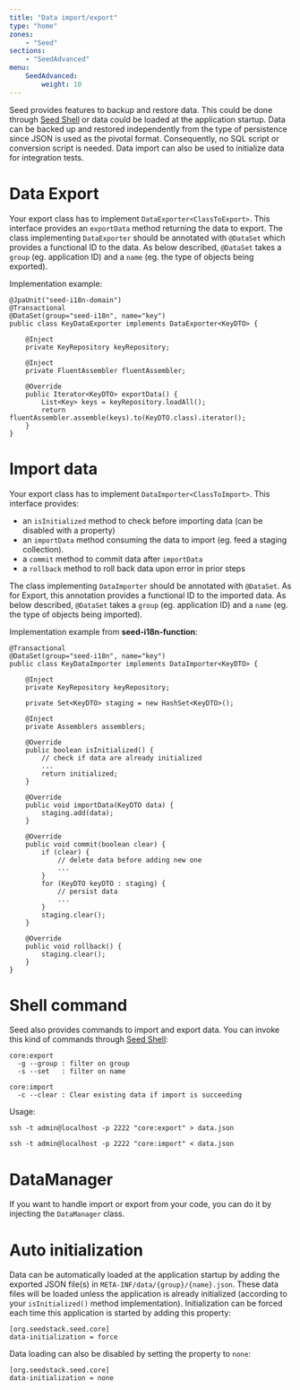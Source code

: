```yaml
---
title: "Data import/export"
type: "home"
zones:
    - "Seed"
sections:
    - "SeedAdvanced"
menu:
    SeedAdvanced:
        weight: 10
---
```


Seed provides features to backup and restore data. This could be done through [Seed Shell](/docs/seed/manual/management#shell) 
or data could be loaded at the application startup. Data can be backed up and restored independently from the type of 
persistence since JSON is used as the pivotal format. Consequently, no SQL script or conversion script is needed. Data 
import can also be used to initialize data for integration tests.

# Data Export
Your export class has to implement `DataExporter<ClassToExport>`. This interface provides an `exportData` method 
returning the data to export. The class implementing `DataExporter` should be annotated with `@DataSet` which provides 
a functional ID to the data. As below described, `@DataSet` takes a `group` (eg. application ID) and a `name` (eg. the 
type of objects being exported).

Implementation example: 

    @JpaUnit("seed-i18n-domain")
    @Transactional
    @DataSet(group="seed-i18n", name="key")
    public class KeyDataExporter implements DataExporter<KeyDTO> {
    
        @Inject
        private KeyRepository keyRepository;

        @Inject
        private FluentAssembler fluentAssembler;
      
        @Override
        public Iterator<KeyDTO> exportData() {
            List<Key> keys = keyRepository.loadAll();
            return fluentAssembler.assemble(keys).to(KeyDTO.class).iterator();
        }
    }

# Import data
Your export class has to implement `DataImporter<ClassToImport>`. This interface provides:

- an `isInitialized` method to check before importing data (can be disabled with a property)
- an `importData`  method consuming the data to import (eg. feed a staging collection). 
- a `commit` method to commit data after `importData`
- a `rollback` method to roll back data upon error in prior steps

The class implementing `DataImporter` should be annotated with `@DataSet`. As for Export, this annotation provides
a functional ID to the imported data. As below described, `@DataSet` takes a `group` (eg. application ID) and a `name` 
(eg. the type of objects being imported).

Implementation example from **seed-i18n-function**: 

    @Transactional
    @DataSet(group="seed-i18n", name="key")
    public class KeyDataImporter implements DataImporter<KeyDTO> {
    
        @Inject
        private KeyRepository keyRepository;
    
        private Set<KeyDTO> staging = new HashSet<KeyDTO>();
    
        @Inject
        private Assemblers assemblers;
    
        @Override
        public boolean isInitialized() {
            // check if data are already initialized
            ...
            return initialized;
        }
    
        @Override
        public void importData(KeyDTO data) {
            staging.add(data);
        }
    
        @Override
        public void commit(boolean clear) {
            if (clear) {
                // delete data before adding new one
                ...
            }
            for (KeyDTO keyDTO : staging) {
                // persist data
                ...
            }
            staging.clear();
        }
    
        @Override
        public void rollback() {
            staging.clear();
        }
    }

# Shell command

Seed also provides commands to import and export data. You can invoke this kind of commands through 
[Seed Shell](/docs/seed/manual/management#shell):

    core:export
      -g --group : filter on group
      -s --set   : filter on name

    core:import
      -c --clear : Clear existing data if import is succeeding
      
Usage:

	ssh -t admin@localhost -p 2222 "core:export" > data.json

	ssh -t admin@localhost -p 2222 "core:import" < data.json

# DataManager

If you want to handle import or export from your code, you can do it by injecting the `DataManager` class.

# Auto initialization

Data can be automatically loaded at the application startup by adding the exported JSON file(s) in 
`META-INF/data/{group}/{name}.json`. These data files will be loaded unless the application is already initialized 
(according to your `isInitialized()` method implementation). Initialization can be forced each time this application 
is started by adding this property:

    [org.seedstack.seed.core]
    data-initialization = force

Data loading can also be disabled by setting the property to `none`:

    [org.seedstack.seed.core]
    data-initialization = none
    
